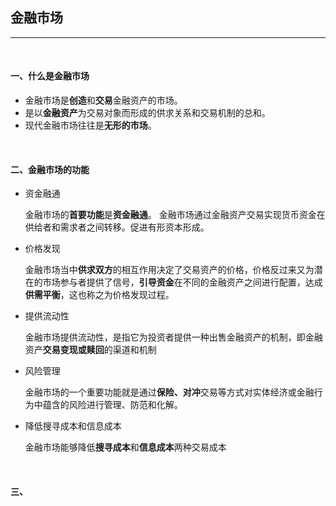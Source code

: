 ## 金融市场
--- 
<br/>

#### 一、什么是金融市场

* 金融市场是**创造**和**交易**金融资产的市场。
* 是以**金融资产**为交易对象而形成的供求关系和交易机制的总和。
* 现代金融市场往往是**无形的市场**。

<br/>

#### 二、金融市场的功能

* 资金融通

  金融市场的**首要功能**是**资金融通**。
金融市场通过金融资产交易实现货币资金在供给者和需求者之间转移。促进有形资本形成。

* 价格发现
  
  金融市场当中**供求双方**的相互作用决定了交易资产的价格，价格反过来又为潜在的市场参与者提供了信号，**引导资金**在不同的金融资产之间进行配置，达成**供需平衡**，这也称之为价格发现过程。
* 提供流动性

  金融市场提供流动性，是指它为投资者提供一种出售金融资产的机制，即金融资产**交易变现或赎回**的渠道和机制
* 风险管理

  金融市场的一个重要功能就是通过**保险、对冲**交易等方式对实体经济或金融行为中蕴含的风险进行管理、防范和化解。
* 降低搜寻成本和信息成本

  金融市场能够降低**搜寻成本**和**信息成本**两种交易成本

<br/>

#### 三、
  